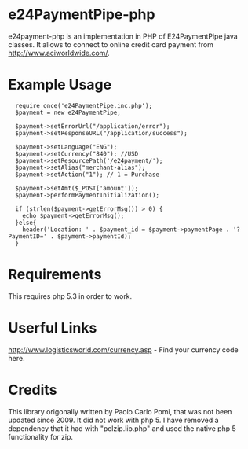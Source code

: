 e24PaymentPipe-php
==================

e24payment-php is an implementation in PHP of E24PaymentPipe  java classes. It allows to connect to online credit card payment from http://www.aciworldwide.com/.

Example Usage
==================

      require_once('e24PaymentPipe.inc.php');
      $payment = new e24PaymentPipe;

      $payment->setErrorUrl("/application/error");
      $payment->setResponseURL("/application/success");

      $payment->setLanguage("ENG");
      $payment->setCurrency("840"); //USD
      $payment->setResourcePath('/e24payment/');
      $payment->setAlias("merchant-alias");
      $payment->setAction("1"); // 1 = Purchase

      $payment->setAmt($_POST['amount']);
      $payment->performPaymentInitialization();
      
      if (strlen($payment->getErrorMsg()) > 0) {
        echo $payment->getErrorMsg();
      }else{ 
        header('Location: ' . $payment_id = $payment->paymentPage . '?PaymentID=' . $payment->paymentId);
      }
      
Requirements
=================

This requires php 5.3 in order to work.

Userful Links
================

http://www.logisticsworld.com/currency.asp - Find your currency code here.

Credits
================

This library origonally written by Paolo Carlo Pomi, that was not been updated since 2009. It did not work with php 5. I have removed a dependency that it had with "pclzip.lib.php" and used the native php 5 functionality for zip.